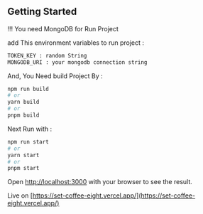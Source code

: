 ## Getting Started

!!! You need MongoDB for Run Project

add This environment variables to run project :

```bash
TOKEN_KEY : random String
MONGODB_URI : your mongodb connection string
```

And, You Need build Project By :

```bash
npm run build
# or
yarn build
# or
pnpm build
```

Next Run with :

```bash
npm run start
# or
yarn start
# or
pnpm start
```

Open [http://localhost:3000](http://localhost:3000) with your browser to see the result.

Live on [https://set-coffee-eight.vercel.app/](https://set-coffee-eight.vercel.app/)
